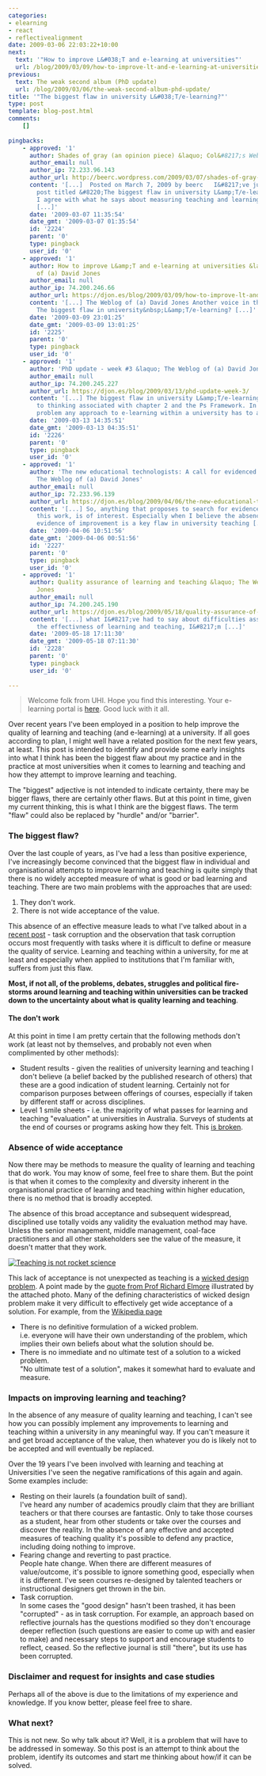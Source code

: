 ```yaml
---
categories:
- elearning
- react
- reflectivealignment
date: 2009-03-06 22:03:22+10:00
next:
  text: '"How to improve L&#038;T and e-learning at universities"'
  url: /blog/2009/03/09/how-to-improve-lt-and-e-learning-at-universities/
previous:
  text: The weak second album (PhD update)
  url: /blog/2009/03/06/the-weak-second-album-phd-update/
title: '"The biggest flaw in university L&#038;T/e-learning?"'
type: post
template: blog-post.html
comments:
    []
    
pingbacks:
    - approved: '1'
      author: Shades of gray (an opinion piece) &laquo; Col&#8217;s Weblog
      author_email: null
      author_ip: 72.233.96.143
      author_url: http://beerc.wordpress.com/2009/03/07/shades-of-gray-an-opinion-piece/
      content: '[...]  Posted on March 7, 2009 by beerc   I&#8217;ve just David&#8217;s
        post titled &#8220;The biggest flaw in university L&amp;T/e-learning&#8221; and
        I agree with what he says about measuring teaching and learning but from a different
        [...]'
      date: '2009-03-07 11:35:54'
      date_gmt: '2009-03-07 01:35:54'
      id: '2224'
      parent: '0'
      type: pingback
      user_id: '0'
    - approved: '1'
      author: How to improve L&amp;T and e-learning at universities &laquo; The Weblog
        of (a) David Jones
      author_email: null
      author_ip: 74.200.246.66
      author_url: https://djon.es/blog/2009/03/09/how-to-improve-lt-and-e-learning-at-universities/
      content: '[...] The Weblog of (a) David Jones Another voice in the blogosphere    &laquo;
        The biggest flaw in university&nbsp;L&amp;T/e-learning? [...]'
      date: '2009-03-09 23:01:25'
      date_gmt: '2009-03-09 13:01:25'
      id: '2225'
      parent: '0'
      type: pingback
      user_id: '0'
    - approved: '1'
      author: 'PhD update - week #3 &laquo; The Weblog of (a) David Jones'
      author_email: null
      author_ip: 74.200.245.227
      author_url: https://djon.es/blog/2009/03/13/phd-update-week-3/
      content: '[...] The biggest flaw in university L&amp;T/e-learning - is connected
        to thinking associated with chapter 2 and the Ps Framework. In particular, a big
        problem any approach to e-learning within a university has to address. [...]'
      date: '2009-03-13 14:35:51'
      date_gmt: '2009-03-13 04:35:51'
      id: '2226'
      parent: '0'
      type: pingback
      user_id: '0'
    - approved: '1'
      author: 'The new educational technologists: A call for evidenced change &laquo;
        The Weblog of (a) David Jones'
      author_email: null
      author_ip: 72.233.96.139
      author_url: https://djon.es/blog/2009/04/06/the-new-educational-technologists-a-call-for-evidenced-change/
      content: '[...] So, anything that proposes to search for evidence associated with
        this work, is of interest. Especially when I believe the absence of agreed upon
        evidence of improvement is a key flaw in university teaching [...]'
      date: '2009-04-06 10:51:56'
      date_gmt: '2009-04-06 00:51:56'
      id: '2227'
      parent: '0'
      type: pingback
      user_id: '0'
    - approved: '1'
      author: Quality assurance of learning and teaching &laquo; The Weblog of (a) David
        Jones
      author_email: null
      author_ip: 74.200.245.190
      author_url: https://djon.es/blog/2009/05/18/quality-assurance-of-learning-and-teaching/
      content: '[...] what I&#8217;ve had to say about difficulties associated with measuring
        the effectivness of learning and teaching, I&#8217;m [...]'
      date: '2009-05-18 17:11:30'
      date_gmt: '2009-05-18 07:11:30'
      id: '2228'
      parent: '0'
      type: pingback
      user_id: '0'
    
---
```

> Welcome folk from UHI. Hope you find this interesting. Your e-learning portal is [here](https://communities.uhi.ac.uk/ltel). Good luck with it all.

Over recent years I've been employed in a position to help improve the quality of learning and teaching (and e-learning) at a university. If all goes according to plan, I might well have a related position for the next few years, at least. This post is intended to identify and provide some early insights into what I think has been the biggest flaw about my practice and in the practice at most universities when it comes to learning and teaching and how they attempt to improve learning and teaching.

The "biggest" adjective is not intended to indicate certainty, there may be bigger flaws, there are certainly other flaws. But at this point in time, given my current thinking, this is what I think are the biggest flaws. The term "flaw" could also be replaced by "hurdle" and/or "barrier".

### The biggest flaw?

Over the last couple of years, as I've had a less than positive experience, I've increasingly become convinced that the biggest flaw in individual and organisational attempts to improve learning and teaching is quite simply that there is no widely accepted measure of what is good or bad learning and teaching. There are two main problems with the approaches that are used:

1. They don't work.
2. There is not wide acceptance of the value.

This absence of an effective measure leads to what I've talked about in a [recent post](/blog/2009/03/04/task-corruption-in-teaching-university-negative-impact-of-place/) - task corruption and the observation that task corruption occurs most frequently with tasks where it is difficult to define or measure the quality of service. Learning and teaching within a university, for me at least and especially when applied to institutions that I'm familiar with, suffers from just this flaw.

**Most, if not all, of the problems, debates, struggles and political fire-storms around learning and teaching within universities can be tracked down to the uncertainty about what is quality learning and teaching**.

#### The don't work

At this point in time I am pretty certain that the following methods don't work (at least not by themselves, and probably not even when complimented by other methods):

- Student results - given the realities of university learning and teaching I don't believe (a belief backed by the published research of others) that these are a good indication of student learning. Certainly not for comparison purposes between offerings of courses, especially if taken by different staff or across disciplines.
- Level 1 smile sheets - i.e. the majority of what passes for learning and teaching "evaluation" at universities in Australia. Surveys of students at the end of courses or programs asking how they felt. This [is broken](/blog/2009/01/25/somethings-that-are-broken-with-evaluation-of-university-teaching/).

### Absence of wide acceptance

Now there may be methods to measure the quality of learning and teaching that do work. You may know of some, feel free to share them. But the point is that when it comes to the complexity and diversity inherent in the organisational practice of learning and teaching within higher education, there is no method that is broadly accepted.

The absence of this broad acceptance and subsequent widespread, disciplined use totally voids any validity the evaluation method may have. Unless the senior management, middle management, coal-face practitioners and all other stakeholders see the value of the measure, it doesn't matter that they work.

[![Teaching is not rocket science](images/2942564830_01a5174d1c_m_d.jpg)](http://www.flickr.com/photos/shareski/2942564830/)

This lack of acceptance is not unexpected as teaching is a [wicked design problem](http://en.wikipedia.org/wiki/Wicked_problem). A point made by the [quote from Prof Richard Elmore](http://bluyonder.wordpress.com/2007/09/24/teaching-isnt-rocket-science/) illustrated by the attached photo. Many of the defining characteristics of wicked design problem make it very difficult to effectively get wide acceptance of a solution. For example, from the [Wikipedia page](http://en.wikipedia.org/wiki/Wicked_problem)

- There is no definitive formulation of a wicked problem.  
    i.e. everyone will have their own understanding of the problem, which implies their own beliefs about what the solution should be.
- There is no immediate and no ultimate test of a solution to a wicked problem.  
    "No ultimate test of a solution", makes it somewhat hard to evaluate and measure.

### Impacts on improving learning and teaching?

In the absence of any measure of quality learning and teaching, I can't see how you can possibly implement any improvements to learning and teaching within a university in any meaningful way. If you can't measure it and get broad acceptance of the value, then whatever you do is likely not to be accepted and will eventually be replaced.

Over the 19 years I've been involved with learning and teaching at Universities I've seen the negative ramifications of this again and again. Some examples include:

- Resting on their laurels (a foundation built of sand).  
    I've heard any number of academics proudly claim that they are brilliant teachers or that there courses are fantastic. Only to take those courses as a student, hear from other students or take over the courses and discover the reality. In the absence of any effective and accepted measures of teaching quality it's possible to defend any practice, including doing nothing to improve.
- Fearing change and reverting to past practice.  
    People hate change. When there are different measures of value/outcome, it's possible to ignore something good, especially when it is different. I've seen courses re-designed by talented teachers or instructional designers get thrown in the bin.
- Task corruption.  
    In some cases the "good design" hasn't been trashed, it has been "corrupted" - as in task corruption. For example, an approach based on reflective journals has the questions modified so they don't encourage deeper reflection (such questions are easier to come up with and easier to make) and necessary steps to support and encourage students to reflect, ceased. So the reflective journal is still "there", but its use has been corrupted.

### Disclaimer and request for insights and case studies

Perhaps all of the above is due to the limitations of my experience and knowledge. If you know better, please feel free to share.

### What next?

This is not new. So why talk about it? Well, it is a problem that will have to be addressed in someway. So this post is an attempt to think about the problem, identify its outcomes and start me thinking about how/if it can be solved.